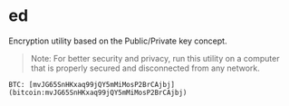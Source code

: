 # ed
Encryption utility based on the Public/Private key concept.
> Note: For better security and privacy, run this utility on a computer that is properly secured and disconnected from any network.
```
BTC: [mvJG65SnHKxaq99jQY5mMiMosP2BrCAjbj](bitcoin:mvJG65SnHKxaq99jQY5mMiMosP2BrCAjbj)
```
